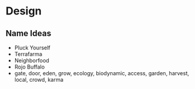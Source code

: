 # Design

## Name Ideas
- Pluck Yourself
- Terrafarma
- Neighborfood
- Rojo Buffalo
- gate, door, eden, grow, ecology, biodynamic, access, garden, harvest, local, crowd, karma

